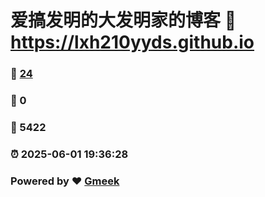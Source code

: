 # 爱搞发明的大发明家的博客 :link: https://lxh210yyds.github.io 
### :page_facing_up: [24](https://lxh210yyds.github.io/tag.html) 
### :speech_balloon: 0 
### :hibiscus: 5422 
### :alarm_clock: 2025-06-01 19:36:28 
### Powered by :heart: [Gmeek](https://github.com/Meekdai/Gmeek)
